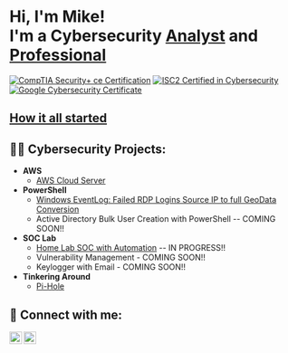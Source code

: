 <h1>Hi, I'm Mike! <br/>I'm a Cybersecurity <a href="https://github.com/ConvictSarge">Analyst</a> and <a href="https://www.linkedin.com/in/mike-maiolo/">Professional</a></h1>

[![CompTIA Security+ ce Certification](https://images.credly.com/size/140x140/images/74790a75-8451-400a-8536-92d792c5184a/CompTIA_Security_2Bce.png)](https://www.credly.com/badges/15bbbebe-308b-461e-842f-9358c3a1caf9/public_url) [![ISC2 Certified in Cybersecurity](https://images.credly.com/size/140x140/images/2030e43f-8003-4d4b-9630-847add403c87/image.png)](https://www.credly.com/badges/dfd20b3e-3633-4445-9a11-fc11a0a497da/public_url) [![Google Cybersecurity Certificate](https://images.credly.com/size/140x140/images/0bf0f2da-a699-4c82-82e2-56dcf1f2e1c7/image.png)](https://www.credly.com/badges/c7b78720-503c-475d-821d-a658e19b53e7/public_url) 

<h2><a href="https://github.com/ConvictSarge/How-it-all-Started">How it all started</a></h2>

<h2>👨‍💻 Cybersecurity Projects:</h2>

- <b>AWS</b>
  - [AWS Cloud Server](https://github.com/ConvictSarge/AWS-Cloud-Server)
- <b>PowerShell</b>
  - [Windows EventLog: Failed RDP Logins Source IP to full GeoData Conversion](https://github.com/ConvictSarge/Failed-RDP-Map)
  - Active Directory Bulk User Creation with PowerShell -- COMING SOON!!
- <b>SOC Lab</b>
  - [Home Lab SOC with Automation](https://github.com/ConvictSarge/SOC-Automation-Project) -- IN PROGRESS!!
  - Vulnerability Management - COMING SOON!!
  - Keylogger with Email - COMING SOON!!
- <b>Tinkering Around</b>
  - [Pi-Hole](https://github.com/ConvictSarge/Pi-Hole) 
  
<h2> 🤳 Connect with me:</h2>

[<img align="left" alt="MikeMaiolo | YouTube" width="22px" src="https://cdn.jsdelivr.net/npm/simple-icons@v3/icons/youtube.svg" />][youtube]
[<img align="left" alt="MikeMaiolo | LinkedIn" width="22px" src="https://cdn.jsdelivr.net/npm/simple-icons@v3/icons/linkedin.svg" />][linkedin]

[youtube]: https://www.youtube.com/channel/UCEDFchhkM_CePrBQ3gaxzjw
[linkedin]: https://linkedin.com/in/mike-maiolo/

<!--
**ConvictSarge/ConvictSarge** is a ✨ _special_ ✨ repository because its `README.md` (this file) appears on your GitHub profile.

Here are some ideas to get you started:

- 🔭 I’m currently working on ...
- 🌱 I’m currently learning ...
- 👯 I’m looking to collaborate on ...
- 🤔 I’m looking for help with ...
- 💬 Ask me about ...
- 📫 How to reach me: ...
- 😄 Pronouns: ...
- ⚡ Fun fact: ...
-->

